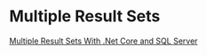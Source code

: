 # Multiple Result Sets

[Multiple Result Sets With .Net Core and SQL Server](https://khalidabuhakmeh.com/multiple-result-sets-with-net-core-sql-server)